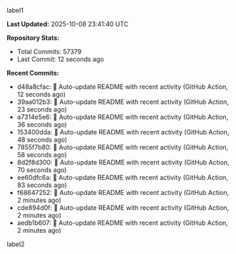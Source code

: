 
label1 
<!-- ACTIVITY_START -->
**Last Updated:** 2025-10-08 23:41:40 UTC

**Repository Stats:**
- Total Commits: 57379
- Last Commit: 12 seconds ago

**Recent Commits:**
- d48a8cfac: 🤖 Auto-update README with recent activity (GitHub Action, 12 seconds ago)
- 39aa012b3: 🤖 Auto-update README with recent activity (GitHub Action, 23 seconds ago)
- a7314e5e6: 🤖 Auto-update README with recent activity (GitHub Action, 36 seconds ago)
- 153400dda: 🤖 Auto-update README with recent activity (GitHub Action, 48 seconds ago)
- 7855f7b80: 🤖 Auto-update README with recent activity (GitHub Action, 58 seconds ago)
- 8d2f8d300: 🤖 Auto-update README with recent activity (GitHub Action, 70 seconds ago)
- ee60dfc6a: 🤖 Auto-update README with recent activity (GitHub Action, 83 seconds ago)
- f68647252: 🤖 Auto-update README with recent activity (GitHub Action, 2 minutes ago)
- cde894d0f: 🤖 Auto-update README with recent activity (GitHub Action, 2 minutes ago)
- aedb1b607: 🤖 Auto-update README with recent activity (GitHub Action, 2 minutes ago)
<!-- ACTIVITY_END -->

label2
